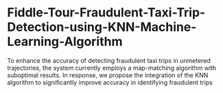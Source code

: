 # Fiddle-Tour-Fraudulent-Taxi-Trip-Detection-using-KNN-Machine-Learning-Algorithm
To enhance the accuracy of detecting fraudulent taxi trips in unmetered trajectories, the system currently employs a map-matching algorithm with suboptimal results. In response, we propose the integration of the KNN algorithm to significantly improve accuracy in identifying fraudulent trips
